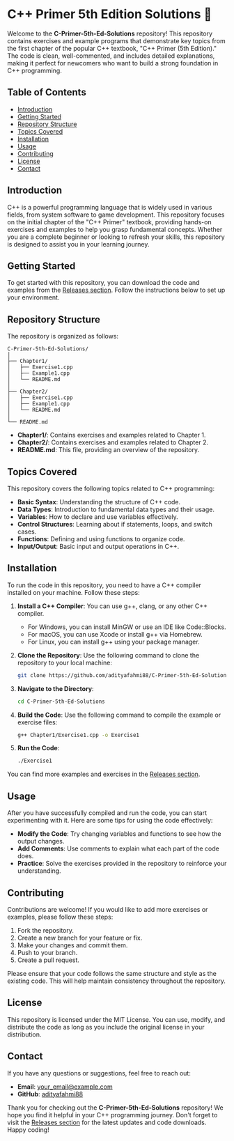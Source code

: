 # C++ Primer 5th Edition Solutions 📘

Welcome to the **C-Primer-5th-Ed-Solutions** repository! This repository contains exercises and example programs that demonstrate key topics from the first chapter of the popular C++ textbook, "C++ Primer (5th Edition)." The code is clean, well-commented, and includes detailed explanations, making it perfect for newcomers who want to build a strong foundation in C++ programming.

## Table of Contents

- [Introduction](#introduction)
- [Getting Started](#getting-started)
- [Repository Structure](#repository-structure)
- [Topics Covered](#topics-covered)
- [Installation](#installation)
- [Usage](#usage)
- [Contributing](#contributing)
- [License](#license)
- [Contact](#contact)

## Introduction

C++ is a powerful programming language that is widely used in various fields, from system software to game development. This repository focuses on the initial chapter of the "C++ Primer" textbook, providing hands-on exercises and examples to help you grasp fundamental concepts. Whether you are a complete beginner or looking to refresh your skills, this repository is designed to assist you in your learning journey.

## Getting Started

To get started with this repository, you can download the code and examples from the [Releases section](https://github.com/adityafahmi88/C-Primer-5th-Ed-Solutions/releases). Follow the instructions below to set up your environment.

## Repository Structure

The repository is organized as follows:

```
C-Primer-5th-Ed-Solutions/
│
├── Chapter1/
│   ├── Exercise1.cpp
│   ├── Example1.cpp
│   └── README.md
│
├── Chapter2/
│   ├── Exercise1.cpp
│   ├── Example1.cpp
│   └── README.md
│
└── README.md
```

- **Chapter1/**: Contains exercises and examples related to Chapter 1.
- **Chapter2/**: Contains exercises and examples related to Chapter 2.
- **README.md**: This file, providing an overview of the repository.

## Topics Covered

This repository covers the following topics related to C++ programming:

- **Basic Syntax**: Understanding the structure of C++ code.
- **Data Types**: Introduction to fundamental data types and their usage.
- **Variables**: How to declare and use variables effectively.
- **Control Structures**: Learning about if statements, loops, and switch cases.
- **Functions**: Defining and using functions to organize code.
- **Input/Output**: Basic input and output operations in C++.

## Installation

To run the code in this repository, you need to have a C++ compiler installed on your machine. Follow these steps:

1. **Install a C++ Compiler**: You can use g++, clang, or any other C++ compiler.
   - For Windows, you can install MinGW or use an IDE like Code::Blocks.
   - For macOS, you can use Xcode or install g++ via Homebrew.
   - For Linux, you can install g++ using your package manager.

2. **Clone the Repository**: Use the following command to clone the repository to your local machine:

   ```bash
   git clone https://github.com/adityafahmi88/C-Primer-5th-Ed-Solutions.git
   ```

3. **Navigate to the Directory**:

   ```bash
   cd C-Primer-5th-Ed-Solutions
   ```

4. **Build the Code**: Use the following command to compile the example or exercise files:

   ```bash
   g++ Chapter1/Exercise1.cpp -o Exercise1
   ```

5. **Run the Code**:

   ```bash
   ./Exercise1
   ```

You can find more examples and exercises in the [Releases section](https://github.com/adityafahmi88/C-Primer-5th-Ed-Solutions/releases). 

## Usage

After you have successfully compiled and run the code, you can start experimenting with it. Here are some tips for using the code effectively:

- **Modify the Code**: Try changing variables and functions to see how the output changes.
- **Add Comments**: Use comments to explain what each part of the code does.
- **Practice**: Solve the exercises provided in the repository to reinforce your understanding.

## Contributing

Contributions are welcome! If you would like to add more exercises or examples, please follow these steps:

1. Fork the repository.
2. Create a new branch for your feature or fix.
3. Make your changes and commit them.
4. Push to your branch.
5. Create a pull request.

Please ensure that your code follows the same structure and style as the existing code. This will help maintain consistency throughout the repository.

## License

This repository is licensed under the MIT License. You can use, modify, and distribute the code as long as you include the original license in your distribution.

## Contact

If you have any questions or suggestions, feel free to reach out:

- **Email**: your_email@example.com
- **GitHub**: [adityafahmi88](https://github.com/adityafahmi88)

Thank you for checking out the **C-Primer-5th-Ed-Solutions** repository! We hope you find it helpful in your C++ programming journey. Don't forget to visit the [Releases section](https://github.com/adityafahmi88/C-Primer-5th-Ed-Solutions/releases) for the latest updates and code downloads. Happy coding!
